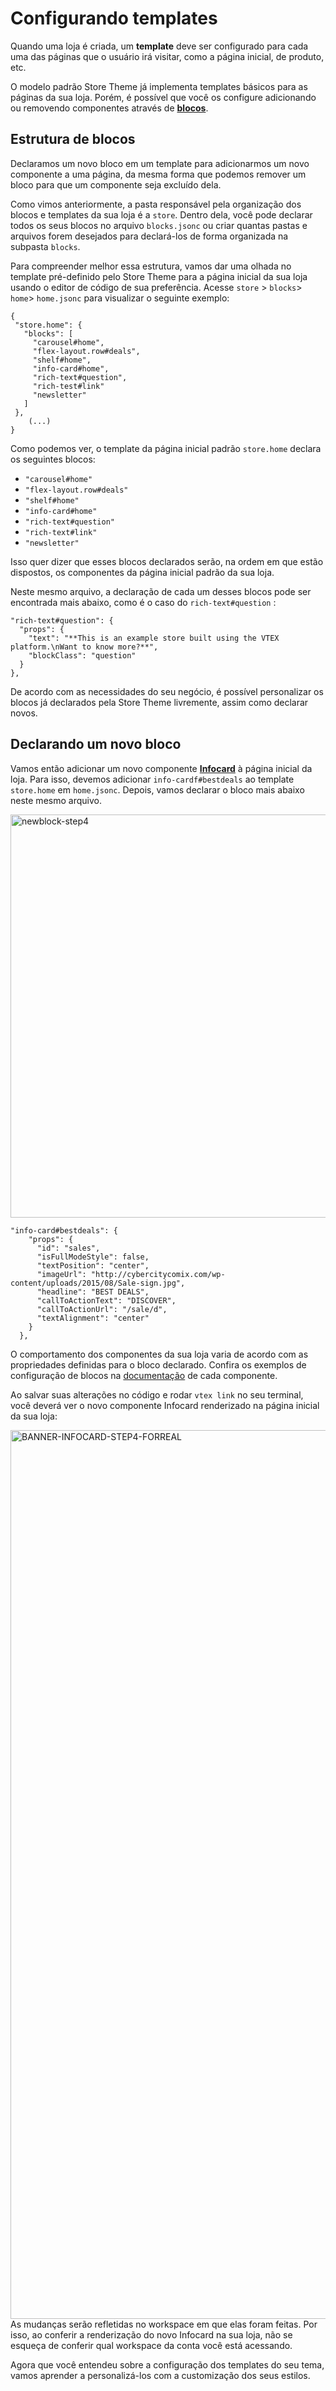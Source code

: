 # Configurando templates

Quando uma loja é criada, um **template** deve ser configurado para cada uma das páginas que o usuário irá visitar, como a página inicial, de produto, etc.

O modelo padrão Store Theme já implementa templates básicos para as páginas da sua loja. Porém, é possível que você os configure adicionando ou removendo componentes através de [**blocos**](*link*).

## Estrutura de blocos

Declaramos um novo bloco em um template para adicionarmos um novo componente a uma página, da mesma forma que podemos remover um bloco para que um componente seja excluído dela.

Como vimos anteriormente, a pasta responsável pela organização dos blocos e templates da sua loja é a `store`. Dentro dela, você pode declarar todos os seus blocos no arquivo `blocks.jsonc` ou criar quantas pastas e arquivos forem desejados para declará-los de forma organizada na subpasta `blocks`.

Para compreender melhor essa estrutura, vamos dar uma olhada no template pré-definido pelo Store Theme para a página inicial da sua loja usando o editor de código de sua preferência. Acesse `store` > `blocks`> `home`> `home.jsonc` para visualizar o seguinte exemplo:

```
{
 "store.home": {
   "blocks": [
     "carousel#home",
     "flex-layout.row#deals",
     "shelf#home",
     "info-card#home",
     "rich-text#question",
     "rich-test#link"
     "newsletter"
   ]
 },
    (...)
}
```

Como podemos ver, o template da página inicial padrão `store.home` declara os seguintes blocos:

- `"carousel#home"`
- `"flex-layout.row#deals"`
- `"shelf#home"`
- `"info-card#home"`
- `"rich-text#question"`
- `"rich-text#link"`
- `"newsletter"`

Isso quer dizer que esses blocos declarados serão, na ordem em que estão dispostos, os componentes da página inicial padrão da sua loja.

Neste mesmo arquivo, a declaração de cada um desses blocos pode ser encontrada mais abaixo, como é o caso do `rich-text#question` :

```
"rich-text#question": {
  "props": {
    "text": "**This is an example store built using the VTEX platform.\nWant to know more?**",
    "blockClass": "question"
  }
},
```

De acordo com as necessidades do seu negócio, é possível personalizar os blocos já declarados pela Store Theme livremente, assim como declarar novos.

## Declarando um novo bloco

Vamos então adicionar um novo componente [**Infocard**](*link*) à página inicial da loja. Para isso, devemos adicionar `info-cardf#bestdeals` ao template `store.home` em `home.jsonc`. Depois, vamos declarar o bloco mais abaixo neste mesmo arquivo.

<img width="645" alt="newblock-step4" src="https://user-images.githubusercontent.com/52087100/61960418-ca47b700-af9b-11e9-8787-b68cafae1225.png">

```
"info-card#bestdeals": {
    "props": {
      "id": "sales",
      "isFullModeStyle": false,
      "textPosition": "center",
      "imageUrl": "http://cybercitycomix.com/wp-content/uploads/2015/08/Sale-sign.jpg",
      "headline": "BEST DEALS",
      "callToActionText": "DISCOVER",
      "callToActionUrl": "/sale/d",
      "textAlignment": "center"
    }
  },

```

<div class="alert alert-info">
O comportamento dos componentes da sua loja varia de acordo com as propriedades definidas para o bloco declarado. Confira os exemplos de configuração de blocos na <a href="">documentação</a> de cada componente.
</div>

Ao salvar suas alterações no código e rodar `vtex link` no seu terminal, você deverá ver o novo componente Infocard renderizado na página inicial da sua loja:

<img width="1422" alt="BANNER-INFOCARD-STEP4-FORREAL" src="https://user-images.githubusercontent.com/52087100/61972032-e73db380-afb6-11e9-833e-977964fe5105.png">

<div class="alert alert-warning">
As mudanças serão refletidas no workspace em que elas foram feitas. Por isso, ao conferir a renderização do novo Infocard na sua loja, não se esqueça de conferir qual workspace da conta você está acessando.
</div>
 
Agora que você entendeu sobre a configuração dos templates do seu tema, vamos aprender a personalizá-los com a customização dos seus estilos.
